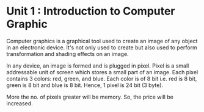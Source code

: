 # Unit 1 : Introduction to Computer Graphic

Computer graphics is a graphical tool used to create an image of any object in an electronic device. It's not only used to create but also used to perform transformation and shading effects on an image.

In any device, an image is formed and is plugged in pixel. Pixel is a small addressable unit of screen which stores a small part of an image. Each pixel contains 3 colors: red, green, and blue. Each color is of 8 bit i.e. red is 8 bit, green is 8 bit and blue is 8 bit. Hence, 1 pixel is 24 bit (3 byte).

More the no. of pixels greater will be memory. So, the price will be increased.
